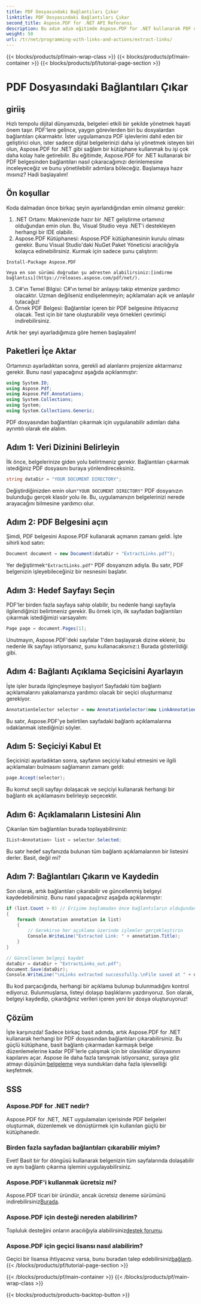```yaml
---
title: PDF Dosyasındaki Bağlantıları Çıkar
linktitle: PDF Dosyasındaki Bağlantıları Çıkar
second_title: Aspose.PDF for .NET API Referansı
description: Bu adım adım eğitimde Aspose.PDF for .NET kullanarak PDF dosyalarından bağlantıları nasıl kolayca çıkaracağınızı öğrenin.
weight: 50
url: /tr/net/programming-with-links-and-actions/extract-links/
---
```


{{< blocks/products/pf/main-wrap-class >}}
{{< blocks/products/pf/main-container >}}
{{< blocks/products/pf/tutorial-page-section >}}

# PDF Dosyasındaki Bağlantıları Çıkar

## giriiş

Hızlı tempolu dijital dünyamızda, belgeleri etkili bir şekilde yönetmek hayati önem taşır. PDF'lere gelince, yaygın görevlerden biri bu dosyalardan bağlantıları çıkarmaktır. İster uygulamanıza PDF işlevlerini dahil eden bir geliştirici olun, ister sadece dijital belgelerinizi daha iyi yönetmek isteyen biri olun, Aspose.PDF for .NET gibi sağlam bir kütüphane kullanmak bu işi çok daha kolay hale getirebilir. Bu eğitimde, Aspose.PDF for .NET kullanarak bir PDF belgesinden bağlantıları nasıl çıkaracağımızı derinlemesine inceleyeceğiz ve bunu yönetilebilir adımlara böleceğiz. Başlamaya hazır mısınız? Hadi başlayalım!

## Ön koşullar

Koda dalmadan önce birkaç şeyin ayarlandığından emin olmanız gerekir:

1. .NET Ortamı: Makinenizde hazır bir .NET geliştirme ortamınız olduğundan emin olun. Bu, Visual Studio veya .NET'i destekleyen herhangi bir IDE olabilir.
2. Aspose.PDF Kütüphanesi: Aspose.PDF kütüphanesinin kurulu olması gerekir. Bunu Visual Studio'daki NuGet Paket Yöneticisi aracılığıyla kolayca edinebilirsiniz. Kurmak için sadece şunu çalıştırın:
```
Install-Package Aspose.PDF
```
    Veya en son sürümü doğrudan şu adresten alabilirsiniz:[indirme bağlantısı](https://releases.aspose.com/pdf/net/).
3. C#'ın Temel Bilgisi: C#'ın temel bir anlayışı takip etmenize yardımcı olacaktır. Uzman değilseniz endişelenmeyin; açıklamaları açık ve anlaşılır tutacağız!
4. Örnek PDF Belgesi: Bağlantılar içeren bir PDF belgesine ihtiyacınız olacak. Test için bir tane oluşturabilir veya örnekleri çevrimiçi indirebilirsiniz.

Artık her şeyi ayarladığımıza göre hemen başlayalım!

## Paketleri İçe Aktar

Ortamınızı ayarladıktan sonra, gerekli ad alanlarını projenize aktarmanız gerekir. Bunu nasıl yapacağınız aşağıda açıklanmıştır:

```csharp
using System.IO;
using Aspose.Pdf;
using Aspose.Pdf.Annotations;
using System.Collections;
using System;
using System.Collections.Generic;
```

PDF dosyasından bağlantıları çıkarmak için uygulanabilir adımları daha ayrıntılı olarak ele alalım.

## Adım 1: Veri Dizinini Belirleyin

İlk önce, belgelerinize giden yolu belirtmeniz gerekir. Bağlantıları çıkarmak istediğiniz PDF dosyasını buraya yönlendireceksiniz. 

```csharp
string dataDir = "YOUR DOCUMENT DIRECTORY";
```

 Değiştirdiğinizden emin olun`"YOUR DOCUMENT DIRECTORY"` PDF dosyanızın bulunduğu gerçek klasör yolu ile. Bu, uygulamanızın belgelerinizi nerede arayacağını bilmesine yardımcı olur.

## Adım 2: PDF Belgesini açın

Şimdi, PDF belgesini Aspose.PDF kullanarak açmanın zamanı geldi. İşte sihirli kod satırı:

```csharp
Document document = new Document(dataDir + "ExtractLinks.pdf");
```

 Yer değiştirmek`"ExtractLinks.pdf"` PDF dosyanızın adıyla. Bu satır, PDF belgenizin işleyebileceğiniz bir nesnesini başlatır.

## Adım 3: Hedef Sayfayı Seçin

PDF'ler birden fazla sayfaya sahip olabilir, bu nedenle hangi sayfayla ilgilendiğinizi belirtmeniz gerekir. Bu örnek için, ilk sayfadan bağlantıları çıkarmak istediğimizi varsayalım:

```csharp
Page page = document.Pages[1];
```

 Unutmayın, Aspose.PDF'deki sayfalar 1'den başlayarak dizine eklenir, bu nedenle ilk sayfayı istiyorsanız, şunu kullanacaksınız:`1` Burada gösterildiği gibi.

## Adım 4: Bağlantı Açıklama Seçicisini Ayarlayın

İşte işler burada ilginçleşmeye başlıyor! Sayfadaki tüm bağlantı açıklamalarını yakalamanıza yardımcı olacak bir seçici oluşturmanız gerekiyor.

```csharp
AnnotationSelector selector = new AnnotationSelector(new LinkAnnotation(page, Aspose.Pdf.Rectangle.Trivial));
```

Bu satır, Aspose.PDF'ye belirtilen sayfadaki bağlantı açıklamalarına odaklanmak istediğinizi söyler.

## Adım 5: Seçiciyi Kabul Et

Seçicinizi ayarladıktan sonra, sayfanın seçiciyi kabul etmesini ve ilgili açıklamaları bulmasını sağlamanın zamanı geldi:

```csharp
page.Accept(selector);
```

Bu komut seçili sayfayı dolaşacak ve seçiciyi kullanarak herhangi bir bağlantı ek açıklamasını belirleyip seçecektir.

## Adım 6: Açıklamaların Listesini Alın

Çıkarılan tüm bağlantıları burada toplayabilirsiniz:

```csharp
IList<Annotation> list = selector.Selected;
```

Bu satır hedef sayfanızda bulunan tüm bağlantı açıklamalarının bir listesini derler. Basit, değil mi?

## Adım 7: Bağlantıları Çıkarın ve Kaydedin

Son olarak, artık bağlantıları çıkarabilir ve güncellenmiş belgeyi kaydedebilirsiniz. Bunu nasıl yapacağınız aşağıda açıklanmıştır:

```csharp
if (list.Count > 0) // Erişime başlamadan önce bağlantıların olduğundan emin olun
{
    foreach (Annotation annotation in list)
    {
        // Gerekirse her açıklama üzerinde işlemler gerçekleştirin
        Console.WriteLine("Extracted Link: " + annotation.Title);
    }
}

// Güncellenen belgeyi kaydet
dataDir = dataDir + "ExtractLinks_out.pdf";
document.Save(dataDir);
Console.WriteLine("\nLinks extracted successfully.\nFile saved at " + dataDir);
```

Bu kod parçacığında, herhangi bir açıklama bulunup bulunmadığını kontrol ediyoruz. Bulunmuşlarsa, listeyi dolaşıp başlıklarını yazdırıyoruz. Son olarak, belgeyi kaydedip, çıkardığınız verileri içeren yeni bir dosya oluşturuyoruz!

## Çözüm

 İşte karşınızda! Sadece birkaç basit adımda, artık Aspose.PDF for .NET kullanarak herhangi bir PDF dosyasından bağlantıları çıkarabilirsiniz. Bu güçlü kütüphane, basit bağlantı çıkarmadan karmaşık belge düzenlemelerine kadar PDF'lerle çalışmak için bir olasılıklar dünyasının kapılarını açar. Aspose ile daha fazla tanışmak istiyorsanız, şuraya göz atmayı düşünün:[belgeleme](https://reference.aspose.com/pdf/net/) veya sundukları daha fazla işlevselliği keşfetmek.

## SSS

### Aspose.PDF for .NET nedir?
Aspose.PDF for .NET, .NET uygulamaları içerisinde PDF belgeleri oluşturmak, düzenlemek ve dönüştürmek için kullanılan güçlü bir kütüphanedir.

### Birden fazla sayfadan bağlantıları çıkarabilir miyim?
Evet! Basit bir for döngüsü kullanarak belgenizin tüm sayfalarında dolaşabilir ve aynı bağlantı çıkarma işlemini uygulayabilirsiniz.

### Aspose.PDF'i kullanmak ücretsiz mi?
Aspose.PDF ticari bir üründür, ancak ücretsiz deneme sürümünü indirebilirsiniz[Burada](https://releases.aspose.com/).

### Aspose.PDF için desteği nereden alabilirim?
 Topluluk desteğini onların aracılığıyla alabilirsiniz[destek forumu](https://forum.aspose.com/c/pdf/10).

### Aspose.PDF için geçici lisansı nasıl alabilirim?
 Geçici bir lisansa ihtiyacınız varsa, bunu buradan talep edebilirsiniz[bağlantı](https://purchase.aspose.com/temporary-license/).
{{< /blocks/products/pf/tutorial-page-section >}}

{{< /blocks/products/pf/main-container >}}
{{< /blocks/products/pf/main-wrap-class >}}

{{< blocks/products/products-backtop-button >}}
